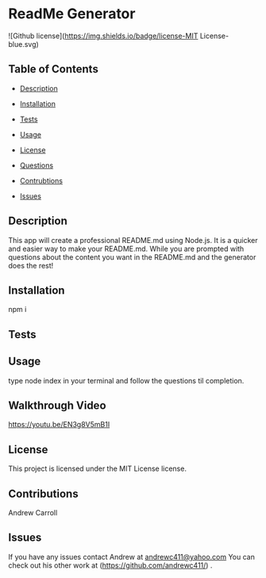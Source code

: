 # ReadMe Generator

![Github license](https://img.shields.io/badge/license-MIT License-blue.svg)

## Table of Contents

- [Description](#Description)
- [Installation](#Installation)
- [Tests](#Tests)
- [Usage](#Tests)

- [License](#License)

- [Questions](#Questions)
- [Contrubtions](#Contributions)
- [Issues](#Contributions)

## Description

This app will create a professional README.md using Node.js. It is a quicker and easier way to make your README.md. While you are prompted with questions about the content you want in the README.md and the generator does the rest!

## Installation

npm i

## Tests

## Usage

type node index in your terminal and follow the questions til completion.

## Walkthrough Video
https://youtu.be/EN3g8V5mB1I

## License

This project is licensed under the MIT License license.

## Contributions

Andrew Carroll

## Issues

If you have any issues contact Andrew at andrewc411@yahoo.com You can check out his other work at (https://github.com/andrewc411/) .
